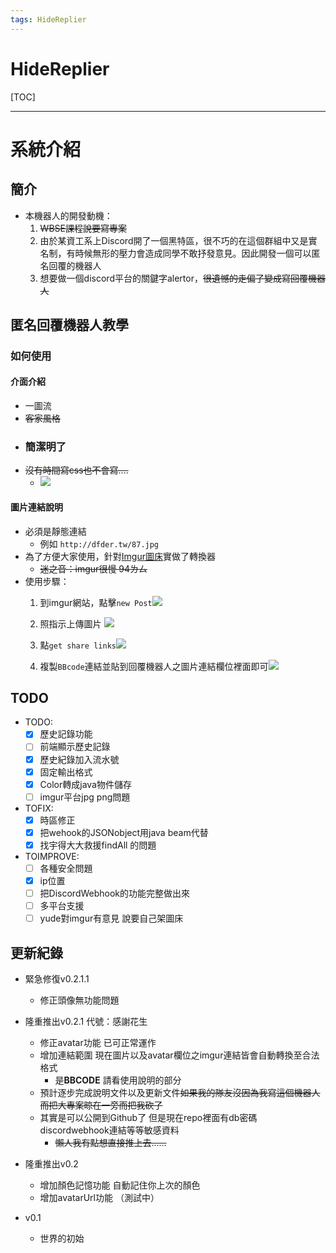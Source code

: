 ```yaml
---
tags: HideReplier
---
```


# HideReplier

[TOC]

---
# 系統介紹

## 簡介
- 本機器人的開發動機：
    1. ~~WBSE課程說要寫專案~~
    2. 由於某資工系上Discord開了一個黑特區，很不巧的在這個群組中又是實名制，有時候無形的壓力會造成同學不敢抒發意見。因此開發一個可以匿名回覆的機器人
    3. 想要做一個discord平台的關鍵字alertor，~~很遺憾的走偏了變成寫回覆機器人~~
## 匿名回覆機器人教學
### 如何使用
#### 介面介紹
- 一圖流
- ~~客家風格~~ 
- <h3>簡潔明了</h3> 
- ~~沒有時間寫css也不會寫....~~
    - ![](https://i.imgur.com/JPOJWJM.jpg)

#### 圖片連結說明
- 必須是靜態連結
    - 例如 `http://dfder.tw/87.jpg`
- 為了方便大家使用，針對[Imgur圖床](https://imgur.com/)實做了轉換器
    - ~~迷之音：imgur很慢 94ㄌㄙ~~
- 使用步驟：
    1. 到imgur網站，點擊`new Post`![](https://i.imgur.com/rWKAPmW.jpg)
    
    2. 照指示上傳圖片 ![](https://i.imgur.com/SF1xZF5.png)
    
    3. 點`get share links`![](https://i.imgur.com/JQvCU3w.png)
    
    4. 複製`BBcode`連結並貼到回覆機器人之圖片連結欄位裡面即可![](https://i.imgur.com/FTNzuEt.png)


## TODO
- TODO:
    - [x] 歷史記錄功能
    - [ ] 前端顯示歷史記錄
    - [x] 歷史紀錄加入流水號
    - [x] 固定輸出格式
    - [x] Color轉成java物件儲存
    - [ ] imgur平台jpg png問題
- TOFIX:
    - [x] 時區修正
    - [x] 把wehook的JSONobject用java beam代替
    - [x] 找宇得大大救援findAll 的問題
- TOIMPROVE:
    - [ ] 各種安全問題
    - [x] ip位置
    - [ ] 把DiscordWebhook的功能完整做出來
    - [ ] 多平台支援
    - [ ] yude對imgur有意見 說要自己架圖床

## 更新紀錄

- 緊急修復v0.2.1.1 
    - 修正頭像無功能問題

- 隆重推出v0.2.1 代號：感謝花生
    - 修正avatar功能 已可正常運作 
    - 增加連結範圍 現在圖片以及avatar欄位之imgur連結皆會自動轉換至合法格式
        - 是**BBCODE** 請看使用說明的部分
    - 預計逐步完成說明文件以及更新文件~~如果我的隊友沒因為我寫這個機器人而把大專案晾在一旁而把我砍了~~
    - 其實是可以公開到Github了 但是現在repo裡面有db密碼 discordwebhook連結等等敏感資料
        - ~~懶人我有點想直接推上去......~~ 
    
- 隆重推出v0.2
    - 增加顏色記憶功能 自動記住你上次的顏色
    - 增加avatarUrl功能 （測試中）

- v0.1
    - 世界的初始



